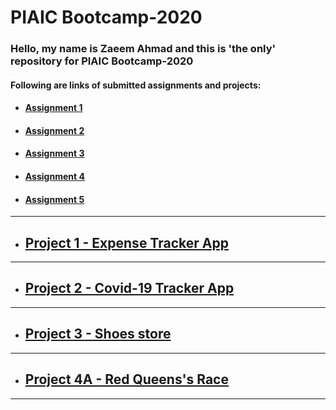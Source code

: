 # PIAIC Bootcamp-2020

### Hello, my name is Zaeem Ahmad and this is 'the only' repository for PIAIC Bootcamp-2020

#### Following are links of submitted assignments and projects:

* #### <a href="http://zaeem-testing.surge.sh/">Assignment 1</a>  

* ####  <a href="http://zaeem_assignment-2.surge.sh/">Assignment 2</a>

* ####  <a href="http://zaeem_assignment-3.surge.sh/">Assignment 3</a>

* ####  <a href="http://zaeem_assignment-4.surge.sh/">Assignment 4</a>

* ####  <a href="http://zaeem_assignment-5.surge.sh/">Assignment 5</a>
<hr />

* ##  <a href="http://zaeem_project-1.surge.sh/">Project 1 - Expense Tracker App</a>
<hr />

* ##  <a href="http://zaeem_project-2.surge.sh/">Project 2 - Covid-19 Tracker App</a>
<hr />

* ##  <a href="http://zaeem_project-3.surge.sh/">Project 3 - Shoes store</a>
<hr />

* ##  <a href="http://zaeem_project-4a.surge.sh/">Project 4A - Red Queens's Race</a>
<hr />




